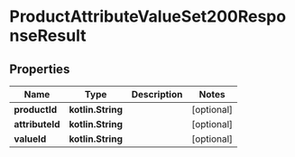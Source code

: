
# ProductAttributeValueSet200ResponseResult

## Properties
| Name | Type | Description | Notes |
| ------------ | ------------- | ------------- | ------------- |
| **productId** | **kotlin.String** |  |  [optional] |
| **attributeId** | **kotlin.String** |  |  [optional] |
| **valueId** | **kotlin.String** |  |  [optional] |



